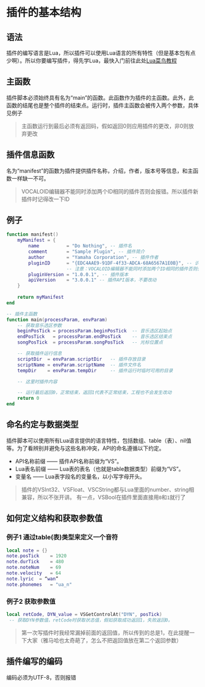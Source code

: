 # 插件的基本结构
## 语法
插件的编写语言是Lua，所以插件可以使用Lua语言的所有特性（但是基本包有点少啊）。所以你要编写插件，得先学Lua，最快入门前往此处[Lua菜鸟教程](https://www.runoob.com/lua/lua-tutorial.html)

## 主函数
插件脚本必须始终具有名为“main”的函数。此函数作为插件的主函数。此外，此函数的结尾也是整个插件的结束点。运行时，插件主函数会被传入两个参数，具体见例子
> 主函数运行到最后必须有返回码，假如返回0则应用插件的更改，非0则放弃更改

## 插件信息函数
名为“manifest”的函数为插件提供插件名称，介绍，作者，版本号等信息，和主函数一样缺一不可。
> VOCALOID编辑器不能同时添加两个ID相同的插件否则会报错。所以插件新插件时记得改一下ID

## 例子

```lua
function manifest()
    myManifest = {
        name          = "Do Nothing", -- 插件名
        comment       = "Sample Plugin", -- 插件简介
        author        = "Yamaha Corporation", -- 插件作者
        pluginID      = "{EDC4AAE9-91DF-4f33-ADCA-68A6567A1E0B}", -- 识别插件的唯一ID
                      -- 注意：VOCALOID编辑器不能同时添加两个ID相同的插件否则会报错。
        pluginVersion = "1.0.0.1", -- 插件版本
        apiVersion    = "3.0.0.1" -- 插件API版本，不要改动
    }
    
    return myManifest
end

-- 插件主函数
function main(processParam, envParam)
    -- 获取音乐选区参数
    beginPosTick = processParam.beginPosTick  -- 音乐选区起始点
    endPosTick   = processParam.endPosTick    -- 音乐选区结束点
    songPosTick  = processParam.songPosTick   -- 光标位置点

    -- 获取插件运行信息
    scriptDir  = envParam.scriptDir   -- 插件存放目录
    scriptName = envParam.scriptName  -- 插件文件名
    tempDir    = envParam.tempDir     -- 插件运行时临时可用的目录

    -- 这里时插件内容

    -- 运行最后返回0，正常结束，返回1代表不正常结束，工程也不会发生改动
    return 0
end
```

## 命名约定与数据类型
插件脚本可以使用所有Lua语言提供的语言特性，包括数组、table（表）、nil值等。为了看辨别并避免与这些名称冲突，API的命名遵循以下约定。
 - API名称前缀 ——
插件API名称前缀为“VS”。
 - Lua表名前缀 ——
Lua表的表名（也就是table数据类型）前缀为“VS”。
 - 变量名 ——
Lua表字段名的变量名，以小写字母开头。
> 插件的VSInt32、VSFloat、VSCString都与Lua里面的number、string相兼容，所以不张开讲。
> 有一点，VSBool在插件里面直接用`0`和`1`就行了

## 如何定义结构和获取参数值
### 例子1 通过table(表)类型来定义一个音符
```lua
local note = {}	
note.posTick	= 1920
note.durTick	= 480
note.noteNum	= 69
note.velocity	= 64
note.lyric	= “wan”
note.phonemes	= "ua_n"
```
### 例子2 获取参数值
```lua
local retCode, DYN_value = VSGetControlAt("DYN", posTick)
 -- 获取DYN参数值，retCode时获取状态值，假如获取成功返回1，失败返回0。
```
> 第一次写插件时我经常漏掉前面的返回值，所以传到的总是1，在此提醒一下大家（雅马哈也太奇葩了，怎么不把返回值放在第二个返回参数）

## 插件编写的编码
编码必须为UTF-8，否则报错